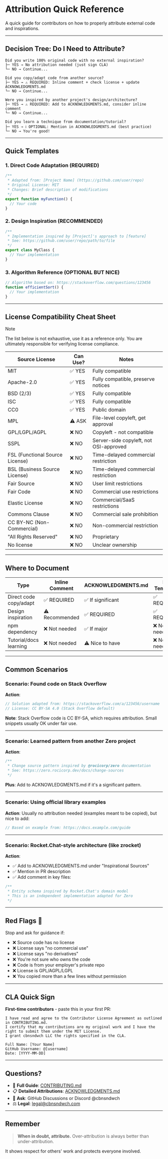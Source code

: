 # Attribution Quick Reference

A quick guide for contributors on how to properly attribute external code and inspirations.

---

## Decision Tree: Do I Need to Attribute?

```
Did you write 100% original code with no external inspiration?
├─ YES → No attribution needed (just sign CLA)
└─ NO → Continue...

Did you copy/adapt code from another source?
├─ YES → ⚠️ REQUIRED: Inline comment + check license + update ACKNOWLEDGMENTS.md
└─ NO → Continue...

Were you inspired by another project's design/architecture?
├─ YES → ⚠️ REQUIRED: Add to ACKNOWLEDGMENTS.md, consider inline comment
└─ NO → Continue...

Did you learn a technique from documentation/tutorial?
├─ YES → ℹ️ OPTIONAL: Mention in ACKNOWLEDGMENTS.md (best practice)
└─ NO → You're good!
```

---

## Quick Templates

### 1. Direct Code Adaptation (REQUIRED)

```typescript
/**
 * Adapted from: [Project Name] (https://github.com/user/repo)
 * Original License: MIT
 * Changes: Brief description of modifications
 */
export function myFunction() {
  // Your code
}
```

### 2. Design Inspiration (RECOMMENDED)

```typescript
/**
 * Implementation inspired by [Project]'s approach to [feature]
 * See: https://github.com/user/repo/path/to/file
 */
export class MyClass {
  // Your implementation
}
```

### 3. Algorithm Reference (OPTIONAL BUT NICE)

```typescript
// Algorithm based on: https://stackoverflow.com/questions/123456
function efficientSort() {
  // Your implementation
}
```

---

## License Compatibility Cheat Sheet

> [!NOTE]
> The list below is not exhaustive, use it as a reference only. You are ultimately responsible for verifying license compliance.

| Source License | Can Use? | Notes |
|----------------|----------|-------|
| MIT            | ✅ YES   | Fully compatible |
| Apache-2.0     | ✅ YES   | Fully compatible, preserve notices |
| BSD (2/3)      | ✅ YES   | Fully compatible |
| ISC            | ✅ YES   | Fully compatible |
| CC0            | ✅ YES   | Public domain |
| MPL            | ⚠️ ASK   | File-level copyleft, get approval |
| GPL/LGPL/AGPL  | ❌ NO    | Copyleft - not compatible |
| SSPL           | ❌ NO    | Server-side copyleft, not OSI-approved |
| FSL (Functional Source License) | ❌ NO | Time-delayed commercial restriction |
| BSL (Business Source License) | ❌ NO | Time-delayed commercial restriction |
| Fair Source    | ❌ NO    | User limit restrictions |
| Fair Code      | ❌ NO    | Commercial use restrictions |
| Elastic License | ❌ NO   | Commercial/SaaS restrictions |
| Commons Clause | ❌ NO    | Commercial sale prohibition |
| CC BY-NC (Non-Commercial) | ❌ NO | Non-commercial restriction |
| "All Rights Reserved" | ❌ NO | Proprietary |
| No license     | ❌ NO    | Unclear ownership |

---

## Where to Document

| Type | Inline Comment | ACKNOWLEDGMENTS.md | PR Template |
|------|----------------|-------------------|-------------|
| Direct code copy/adapt | ✅ REQUIRED | ✅ If significant | ✅ REQUIRED |
| Design inspiration | ⚠️ Recommended | ✅ REQUIRED | ✅ REQUIRED |
| npm dependency | ❌ Not needed | ✅ If major | ❌ Not needed |
| Tutorial/docs learning | ❌ Not needed | ⚠️ Nice to have | ❌ Not needed |

---

## Common Scenarios

### Scenario: Found code on Stack Overflow

**Action**:
```typescript
// Solution adapted from: https://stackoverflow.com/a/123456/username
// License: CC BY-SA 4.0 (Stack Overflow default)
```

**Note**: Stack Overflow code is CC BY-SA, which requires attribution. Small snippets usually OK under fair use.

---

### Scenario: Learned pattern from another Zero project

**Action**:
```typescript
/**
 * Change source pattern inspired by @rocicorp/zero documentation
 * See: https://zero.rocicorp.dev/docs/change-sources
 */
```

**Plus**: Add to ACKNOWLEDGMENTS.md if it's a significant pattern.

---

### Scenario: Using official library examples

**Action**: Usually no attribution needed (examples meant to be copied), but nice to add:
```typescript
// Based on example from: https://docs.example.com/guide
```

---

### Scenario: Rocket.Chat-style architecture (like zrocket)

**Action**:
- ✅ Add to ACKNOWLEDGMENTS.md under "Inspirational Sources"
- ✅ Mention in PR description
- ✅ Add comment in key files:
```typescript
/**
 * Entity schema inspired by Rocket.Chat's domain model
 * This is an independent implementation adapted for Zero
 */
```

---

## Red Flags 🚩

Stop and ask for guidance if:

- ❌ Source code has no license
- ❌ License says "no commercial use"
- ❌ License says "no derivatives"
- ❌ You're not sure who owns the code
- ❌ Code is from your employer's private repo
- ❌ License is GPL/AGPL/LGPL
- ❌ You copied more than a few lines without permission

---

## CLA Quick Sign

**First-time contributors** - paste this in your first PR:

```
I have read and agree to the Contributor License Agreement as outlined in CONTRIBUTING.md.
I certify that my contributions are my original work and I have the right to submit them under the MIT License.
I grant cbnsndwch LLC the rights specified in the CLA.

Full Name: [Your Name]
GitHub Username: @[username]
Date: [YYYY-MM-DD]
```

---

## Questions?

- 📖 **Full Guide**: [CONTRIBUTING.md](../CONTRIBUTING.md)
- 📋 **Detailed Attributions**: [ACKNOWLEDGMENTS.md](../ACKNOWLEDGMENTS.md)
- 💬 **Ask**: GitHub Discussions or Discord @cbnsndwch
- ⚖️ **Legal**: legal@cbnsndwch.com

---

## Remember

> **When in doubt, attribute.** Over-attribution is always better than under-attribution.

It shows respect for others' work and protects everyone involved.
